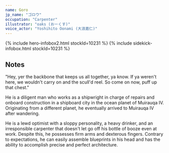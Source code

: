 ```yaml
---
name: Goro
jp_name: "ゴロウ"
occupation: "Carpenter"
illustrator: "oaks (おーくす)"
voice_actor: "Yoshihito Oonami (大浪嘉仁)"
---
```


{% include hero-infobox2.html stockId=10231 %}
{% include sidekick-infobox.html stockId=10231 %}

## Notes

"Hey, yer the backbone that keeps us all together, ya know. If ya weren't here, we wouldn't carry on and the scull'd reel. So come on now, puff up that chest."

He is a diligent man who works as a shipwright in charge of repairs and onboard construction in a shipboard city in the ocean planet of Muirauqa IV. Originating from a different planet, he eventually arrived to Muirauqa IV after wandering.

He is a lewd optimist with a sloppy personality, a heavy drinker, and an irresponsible carpenter that doesn't let go off his bottle of booze even at work. Despite this, he possesses firm arms and dexterous fingers. Contrary to expectations, he can easily assemble blueprints in his head and has the ability to accomplish precise and perfect architecture.
